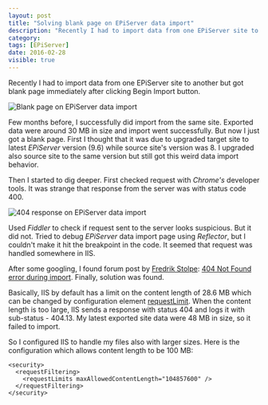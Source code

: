 ```yaml
---
layout: post
title: "Solving blank page on EPiServer data import"
description: "Recently I had to import data from one EPiServer site to another but got blank page immediately after clicking Begin Import button."
category:
tags: [EPiServer]
date: 2016-02-28
visible: true
---
```

<p class="lead">
Recently I had to import data from one EPiServer site to another but got blank page immediately after clicking Begin Import button.
</p>

<img src="/img/2016-02/episerver-import-data-blank-page.png" alt="Blank page on EPiServer data import" class="img-responsive">

Few months before, I successfully did import from the same site. Exported data were around 30 MB in size and import went successfully. But now I just got a blank page. First I thought that it was due to upgraded target site to latest _EPiServer_ version (9.6) while source site's version was 8. I upgraded also source site to the same version but still got this weird data import behavior.

Then I started to dig deeper. First checked request with _Chrome's_ developer tools. It was strange that response from the server was with status code 400.

<img src="/img/2016-02/episerver-import-data-404-response.png" alt="404 response on EPiServer data import" class="img-responsive">

Used _Fiddler_ to check if request sent to the server looks suspicious. But it did not. Tried to debug _EPiServer_ data import page using _Reflector_, but I couldn't make it hit the breakpoint in the code. It seemed that request was handled somewhere in IIS.

After some googling, I found forum post by [Fredrik Stolpe](http://world.episerver.com/System/Users-and-profiles/Community-Profile-Card/?userid=eec93f11-21aa-db11-8952-0018717a8c82): [404 Not Found error during import](http://world.episerver.com/forum/developer-forum/-EPiServer-75-CMS/Thread-Container/2015/2/404-not-found-error-during-import/). Finally, solution was found.

Basically, IIS by default has a limit on the content length of 28.6 MB which can be changed by configuration element [requestLimit](https://www.iis.net/configreference/system.webserver/security/requestfiltering/requestlimits). When the content length is too large, IIS sends a response with status 404 and logs it with sub-status - 404.13. My latest exported site data were 48 MB in size, so it failed to import.

So I configured IIS to handle my files also with larger sizes. Here is the configuration which allows content length to be 100 MB:

```
<security>
  <requestFiltering>
    <requestLimits maxAllowedContentLength="104857600" />
  </requestFiltering>
</security>
```
